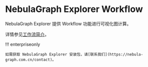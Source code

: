 # NebulaGraph Explorer Workflow

NebulaGraph Explorer 提供 Workflow 功能进行可视化图计算。

详情参见[工作流简介](../nebula-explorer/workflow/workflows.md)。

!!! enterpriseonly

    如需获取 NebulaGraph Explorer 安装包，请[联系我们](https://nebula-graph.com.cn/contact)。
